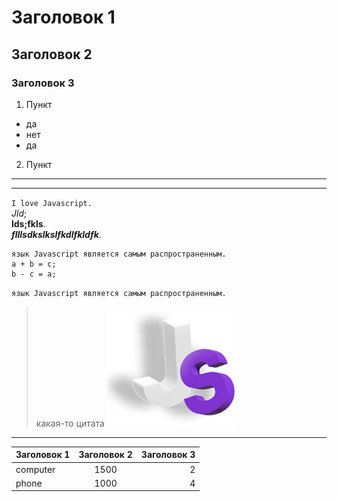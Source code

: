 # Заголовок 1
## Заголовок 2
### Заголовок 3

1. Пункт
* да
* нет
* да
2. Пункт

***
___
`I love Javascript.`  
*Jld*;  
**lds;fkls**.  
***flllsdkslkslfkdlfkldfk***.
```
язык Javascript является самым распространенным.
a + b = c;
b - c = a;
```
`язык Javascript является самым распространенным.`

> какая-то цитата
![js](img/1.jpg)
***
Заголовок 1   | Заголовок 2 | Заголовок 3 
:------------ |:-----------:| -----------:
computer      | 1500        | 2
phone         | 1000        | 4
